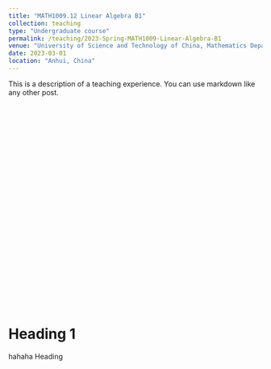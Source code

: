 ```yaml
---
title: "MATH1009.12 Linear Algebra B1"
collection: teaching
type: "Undergraduate course"
permalink: /teaching/2023-Spring-MATH1009-Linear-Algebra-B1
venue: "University of Science and Technology of China, Mathematics Department"
date: 2023-03-01
location: "Anhui, China"
---
```


This is a description of a teaching experience. You can use markdown like any other post.
<div id="main" style="width: 600px;height:400px;"></div>
<script type="text/javascript">
  // 基于准备好的dom，初始化echarts实例
  var myChart = echarts.init(document.getElementById('main'));

  // 指定图表的配置项和数据
  var option = {
    title: {
      text: 'ECharts 入门示例'
    },
    tooltip: {},
    legend: {
      data: ['销量']
    },
    xAxis: {
      data: ['衬衫', '羊毛衫', '雪纺衫', '裤子', '高跟鞋', '袜子']
    },
    yAxis: {},
    series: [
      {
        name: '销量',
        type: 'bar',
        data: [5, 20, 36, 10, 10, 20]
      }
    ]
  };

  // 使用刚指定的配置项和数据显示图表。
  myChart.setOption(option);
</script>

Heading 1
======
hahaha
Heading 
